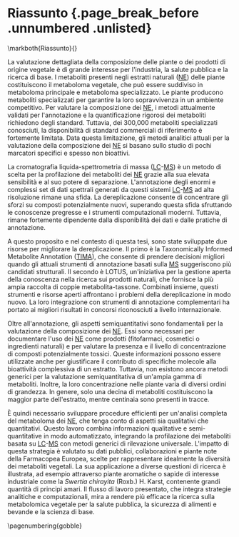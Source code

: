 # Riassunto {.page_break_before .unnumbered .unlisted}
\markboth{Riassunto}{}

La valutazione dettagliata della composizione delle piante o dei prodotti di origine vegetale è di grande interesse per l'industria, la salute pubblica e la ricerca di base.
I metaboliti presenti negli estratti naturali ([NE](#ne)) delle piante costituiscono il metaboloma vegetale, che può essere suddiviso in metaboloma principale e metaboloma specializzato.
Le piante producono metaboliti specializzati per garantire la loro sopravvivenza in un ambiente competitivo.
Per valutare la composizione dei [NE](#ne), i metodi attualmente validati per l'annotazione e la quantificazione rigorosi dei metaboliti richiedono degli standard.
Tuttavia, dei 300,000 metaboliti specializzati conosciuti, la disponibilità di standard commerciali di riferimento è fortemente limitata.
Data questa limitazione, gli metodi analitici attuali per la valutazione della composizione dei [NE](#ne) si basano sullo studio di pochi marcatori specifici e spesso non bioattivi.

La cromatografia liquida-spettrometria di massa ([LC](#lc)-[MS](#ms)) è un metodo di scelta per la profilazione dei metaboliti dei [NE](#ne) grazie alla sua elevata sensibilità e al suo potere di separazione.
L'annotazione degli enormi e complessi set di dati spettrali generati da questi sistemi [LC](#lc)-[MS](#ms) ad alta risoluzione rimane una sfida.
La dereplicazione consente di concentrare gli sforzi su composti potenzialmente nuovi, superando questa sfida sfruttando le conoscenze pregresse e i strumenti computazionali moderni.
Tuttavia, rimane fortemente dipendente dalla disponibilità dei dati e dalle pratiche di annotazione.

A questo proposito e nel contesto di questa tesi, sono state sviluppate due risorse per migliorare la dereplicazione.
Il primo è la Taxonomically Informed Metabolite Annotation ([TIMA](#tima)), che consente di prendere decisioni migliori quando gli attuali strumenti di annotazione basati sulla [MS](#ms) suggeriscono più candidati strutturali.
Il secondo è LOTUS, un'iniziativa per la gestione aperta della conoscenza nella ricerca sui prodotti naturali, che fornisce la più ampia raccolta di coppie metabolita-tassone.
Combinati insieme, questi strumenti e risorse aperti affrontano i problemi della dereplicazione in modo nuovo.
La loro integrazione con strumenti di annotazione complementari ha portato ai migliori risultati in concorsi riconosciuti a livello internazionale.

Oltre all'annotazione, gli aspetti semiquantitativi sono fondamentali per la valutazione della composizione dei [NE](#ne).
Essi sono necessari per documentare l'uso dei [NE](#ne) come prodotti (fitofarmaci, cosmetici o ingredienti naturali) e per valutare la presenza e il livello di concentrazione di composti potenzialmente tossici.
Queste informazioni possono essere utilizzate anche per giustificare il contributo di specifiche molecole alla bioattività complessiva di un estratto.
Tuttavia, non esistono ancora metodi generici per la valutazione semiquantitativa di un'ampia gamma di metaboliti.
Inoltre, la loro concentrazione nelle piante varia di diversi ordini di grandezza.
In genere, solo una decina di metaboliti costituiscono la maggior parte dell'estratto, mentre centinaia sono presenti in tracce.

È quindi necessario sviluppare procedure efficienti per un'analisi completa del metaboloma dei [NE](#ne), che tenga conto di aspetti sia qualitativi che quantitativi.
Questo lavoro combina informazioni qualitative e semi-quantitative in modo automatizzato, integrando la profilazione dei metaboliti basata su [LC](#lc)-[MS](#ms) con metodi generici di rilevazione universale.
L'impatto di questa strategia è valutato su dati pubblici, collaborazioni e piante note della Farmacopea Europea, scelte per rappresentare idealmente la diversità dei metaboliti vegetali.
La sua applicazione a diverse questioni di ricerca è illustrata, ad esempio attraverso piante aromatiche o sapide di interesse industriale come la *Swertia chirayita* (Roxb.) H. Karst, contenente grandi quantità di principi amari.
Il flusso di lavoro presentato, che integra strategie analitiche e computazionali, mira a rendere più efficace la ricerca sulla metabolomica vegetale per la salute pubblica, la sicurezza di alimenti e bevande e la scienza di base.

\pagenumbering{gobble}